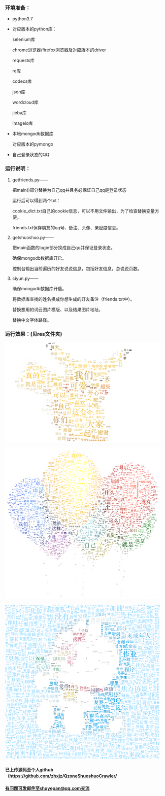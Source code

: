 ### 环境准备：

- python3.7

- 对应版本的python库：

  selenium库

  chrome浏览器/firefox浏览器及对应版本的driver

  requests库

  re库

  codecs库

  json库

  wordcloud库

  jieba库

  imageio库

- 本地mongodb数据库

  对应版本的pymongo

- 自己登录状态的QQ

### 运行说明：

1. getfriends.py——

   把main()部分替换为自己qq并且务必保证自己qq是登录状态

   运行后可以得到两个txt：

   cookie_dict.txt自己的cookie信息，可以不用文件输出，为了检查替换变量方便。

   friends.txt保存朋友的qq号、备注、头像、亲密度信息。

2. getshuoshuo.py——

   把main函数的login部分换成自己qq并保证登录状态。

   确保mongodb数据库开启。

   控制台输出当前遍历的好友说说信息，包括好友信息，总说说页数。

3. ciyun.py——

   确保mongodb数据库开启。

   将数据库查找的姓名换成你想生成的好友备注（friends.txt中）。

   替换想用的词云图片模版、以及结果图片地址。

   替换中文字体路径。

### 运行效果：(见res文件夹)

![](https://github.com/zhxjz/QzoneShuoshuoCrawler/blob/master/res/lmc.png)

![](https://github.com/zhxjz/QzoneShuoshuoCrawler/blob/master/res/self.png)

![](https://github.com/zhxjz/QzoneShuoshuoCrawler/blob/master/res/wrh.png)

#### 已上传源码至个人github（https://github.com/zhxjz/QzoneShuoshuoCrawler/

#### 有问题可发邮件至shuyepan@qq.com交流
